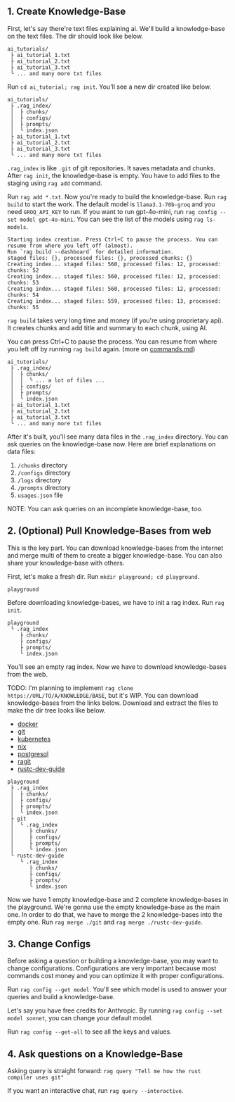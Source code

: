 ## 1. Create Knowledge-Base

First, let's say there're text files explaining ai. We'll build a knowledge-base on the text files. The dir should look like below.

```
ai_tutorials/
 ├ ai_tutorial_1.txt
 ├ ai_tutorial_2.txt
 ├ ai_tutorial_3.txt
 ╰ ... and many more txt files
```

Run `cd ai_tutorial; rag init`. You'll see a new dir created like below.

```
ai_tutorials/
 ├ .rag_index/
 │  ├ chunks/
 │  ├ configs/
 │  ├ prompts/
 │  ╰ index.json
 ├ ai_tutorial_1.txt
 ├ ai_tutorial_2.txt
 ├ ai_tutorial_3.txt
 ╰ ... and many more txt files
```

`.rag_index` is like `.git` of git repositories. It saves metadata and chunks. After `rag init`, the knowledge-base is empty. You have to add files to the staging using `rag add` command.

Run `rag add *.txt`. Now you're ready to build the knowledge-base. Run `rag build` to start the work. The default model is `llama3.1-70b-groq` and you need `GROQ_API_KEY` to run. If you want to run gpt-4o-mini, run `rag config --set model gpt-4o-mini`. You can see the list of the models using `rag ls-models`.

```
Starting index creation. Press Ctrl+C to pause the process. You can resume from where you left off (almost).
Run `rag build --dashboard` for detailed information.
staged files: {}, processed files: {}, processed chunks: {}
Creating index... staged files: 560, processed files: 12, processed: chunks: 52
Creating index... staged files: 560, processed files: 12, processed: chunks: 53
Creating index... staged files: 560, processed files: 12, processed: chunks: 54
Creating index... staged files: 559, processed files: 13, processed: chunks: 55
```

`rag build` takes very long time and money (if you're using proprietary api). It creates chunks and add title and summary to each chunk, using AI.

You can press Ctrl+C to pause the process. You can resume from where you left off by running `rag build` again. (more on [commands.md](./commands.md#build))

```
ai_tutorials/
 ├ .rag_index/
 │  ├ chunks/
 │  │  ╰ ... a lot of files ...
 │  ├ configs/
 │  ├ prompts/
 │  ╰ index.json
 ├ ai_tutorial_1.txt
 ├ ai_tutorial_2.txt
 ├ ai_tutorial_3.txt
 ╰ ... and many more txt files
```

After it's built, you'll see many data files in the `.rag_index` directory. You can ask queries on the knowledge-base now. Here are brief explanations on data files:

1. `/chunks` directory
2. `/configs` directory
3. `/logs` directory
4. `/prompts` directory
5. `usages.json` file

NOTE: You can ask queries on an incomplete knowledge-base, too.

## 2. (Optional) Pull Knowledge-Bases from web

This is the key part. You can download knowledge-bases from the internet and merge multi of them to create a bigger knowledge-base. You can also share your knowledge-base with others.

First, let's make a fresh dir. Run `mkdir playground; cd playground`.

```
playground
```

Before downloading knowledge-bases, we have to init a rag index. Run `rag init`.

```
playground
 ╰ .rag_index
    ├ chunks/
    ├ configs/
    ├ prompts/
    ╰ index.json
```

You'll see an empty rag index. Now we have to download knowledge-bases from the web.

TODO: I'm planning to implement `rag clone https://URL/TO/A/KNOWLEDGE/BASE`, but it's WIP. You can download knowledge-bases from the links below. Download and extract the files to make the dir tree looks like below.

- [docker](TODO)
- [git](TODO)
- [kubernetes](TODO)
- [nix](TODO)
- [postgresql](TODO)
- [ragit](TODO)
- [rustc-dev-guide](TODO)

```
playground
 ├ .rag_index
 │  ├ chunks/
 │  ├ configs/
 │  ├ prompts/
 │  ╰ index.json
 ├ git
 │  ╰ .rag_index
 │     ├ chunks/
 │     ├ configs/
 │     ├ prompts/
 │     ╰ index.json
 ╰ rustc-dev-guide
    ╰ .rag_index
       ├ chunks/
       ├ configs/
       ├ prompts/
       ╰ index.json
```

Now we have 1 empty knowledge-base and 2 complete knowledge-bases in the playground. We're gonna use the empty knowledge-base as the main one. In order to do that, we have to merge the 2 knowledge-bases into the empty one. Run `rag merge ./git` and `rag merge ./rustc-dev-guide`.

## 3. Change Configs

Before asking a question or building a knowledge-base, you may want to change configurations. Configurations are very important because most commands cost money and you can optimize it with proper configurations.

Run `rag config --get model`. You'll see which model is used to answer your queries and build a knowledge-base.

Let's say you have free credits for Anthropic. By running `rag config --set model sonnet`, you can change your default model.

Run `rag config --get-all` to see all the keys and values.

## 4. Ask questions on a Knowledge-Base

Asking query is straight forward: `rag query "Tell me how the rust compiler uses git"`

If you want an interactive chat, run `rag query --interactive`.
